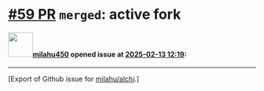 # [\#59 PR](https://github.com/milahu/alchi/pull/59) `merged`: active fork

#### <img src="https://avatars.githubusercontent.com/u/195635798?u=eef9f47ef034c33b2c4d7136a0be384aee38f81f&v=4" width="50">[milahu450](https://github.com/milahu450) opened issue at [2025-02-13 12:19](https://github.com/milahu/alchi/pull/59):

------------------------------------------------------------------------

\[Export of Github issue for
[milahu/alchi](https://github.com/milahu/alchi).\]
